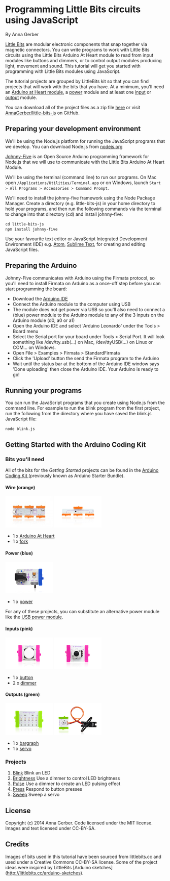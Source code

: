 
# Programming Little Bits circuits using JavaScript

By Anna Gerber

[Little Bits](http://littlebits.cc/) are modular electronic components that snap together via magnetic connectors. You can write programs to work with Little Bits circuits using the Little Bits Arduino At Heart module to read from input modules like buttons and dimmers, or to control output modules producing light, movement and sound. This tutorial will get you started with programming with Little Bits modules using JavaScript.

The tutorial projects are grouped by LittleBits kit so that you can find projects that will work with the bits that you have. At a minimum, you'll need an [Arduino at Heart module](http://littlebits.cc/bits/arduino), a [power](http://littlebits.cc/shop?filter=Power) module and at least one [input](http://littlebits.cc/shop?filter=Input) or [output](http://littlebits.cc/shop?filter=Output) module.

You can download all of the project files as a zip file [here](https://github.com/AnnaGerber/little-bits-js/archive/master.zip) or visit [AnnaGerber/little-bits-js](https://github.com/AnnaGerber/little-bits-js) on GitHub.

## Preparing your development environment

We'll be using the Node.js platform for running the JavaScript programs that we develop. You can download Node.js from [nodejs.org](http://nodejs.org/)

[Johnny-Five](https://github.com/rwaldron/johnny-five) is an Open Source Arduino programming framework for Node.js that we will use to communicate with the Little Bits Arduino At Heart Module. 

We'll be using the terminal (command line) to run our programs. On Mac open `/Applications/Utilities/Terminal.app` or on Windows, launch `Start > All Programs > Accessories > Command Prompt`.

We'll need to install the johnny-five framework using the Node Package Manager. Create a directory (e.g. little-bits-js) in your home directory to hold your programs, and then run the following commands via the terminal to change into that directory (cd) and install johnny-five:

    cd little-bits-js
    npm install johnny-five

Use your favourite text editor or JavaScript Integrated Development Environment (IDE) e.g. [Atom](https://atom.io/), [Sublime Text](http://www.sublimetext.com/), for creating and editing JavaScript files.

## Preparing the Arduino

Johnny-Five communicates with Arduino using the Firmata protocol, so you'll need to install Firmata on Arduino as a once-off step before you can start programming the board:

* Download the [Arduino IDE](http://arduino.cc/en/Main/Software) 
* Connect the Arduino module to the computer using USB
* The module does not get power via USB so you'll also need to connect a (blue) power module to the Arduino module to any of the 3 inputs on the Arduino module (d0, a0 or a1)
* Open the Arduino IDE and select 'Arduino Leonardo' under the Tools > Board menu
* Select the Serial port for your board under Tools > Serial Port. It will look something like /dev/tty.usb(...) on Mac, /dev/ttyUSB(...) on Linux or COM... on Windows.
* Open File > Examples > Firmata > StandardFirmata
* Click the 'Upload' button the send the Firmata program to the Arduino
* Wait until the status bar at the bottom of the Arduino IDE window says 'Done uploading' then close the Arduino IDE. Your Arduino is ready to go!

## Running your programs

You can run the JavaScript programs that you create using Node.js from the command line. For example to run the blink program from the first project, run the following from the directory where you have saved the blink.js JavaScript file:

    node blink.js

## Getting Started with the Arduino Coding Kit

### Bits you'll need

All of the bits for the _Getting Started_ projects can be found in the [Arduino Coding Kit ](http://littlebits.cc/kits/arduino-coding-kit) (previously known as Arduino Starter Bundle).

#### Wire (orange)

![image](images/arduino.jpg)
![image](images/fork.jpg)

* 1 x [Arduino At Heart](http://littlebits.cc/bits/arduino)
* 1 x [fork](http://littlebits.cc/bits/fork)

#### Power (blue)

![image](images/power.jpg)

* 1 x [power](http://littlebits.cc/bits/littlebits-power)

For any of these projects, you can substitute an alternative power module like the [USB power module](http://littlebits.cc/bits/usb-power).

#### Inputs (pink)

![image](images/button.jpg)
![image](images/dimmer.jpg)

* 1 x [button](http://littlebits.cc/bits/button)
* 2 x [dimmer](http://littlebits.cc/bits/dimmer)

#### Outputs (green)

![image](images/bargraph.jpg)
![image](images/servo.jpg)

* 1 x [bargraph](http://littlebits.cc/bits/bargraph)
* 1 x [servo](http://littlebits.cc/bits/servo)

### Projects

1. [Blink](./1.blink/instructions.md) Blink an LED
1. [Brightness](./2.brightness/instructions.md) Use a dimmer to control LED brightness
1. [Pulse](./3.pulse/instructions.md) Use a dimmer to create an LED pulsing effect
1. [Press](./4.press/instructions.md) Respond to button presses
1. [Sweep](./5.move/instructions.md) Sweep a servo 


## License

Copyright (c) 2014 Anna Gerber. Code licensed under the MIT license. Images and text licensed under CC-BY-SA.

## Credits

Images of bits used in this tutorial have been sourced from littlebits.cc and used under a Creative Commons CC-BY-SA license. Some of the project ideas were inspired by LittleBits [Arduino sketches] (http://littlebits.cc/arduino-sketches).